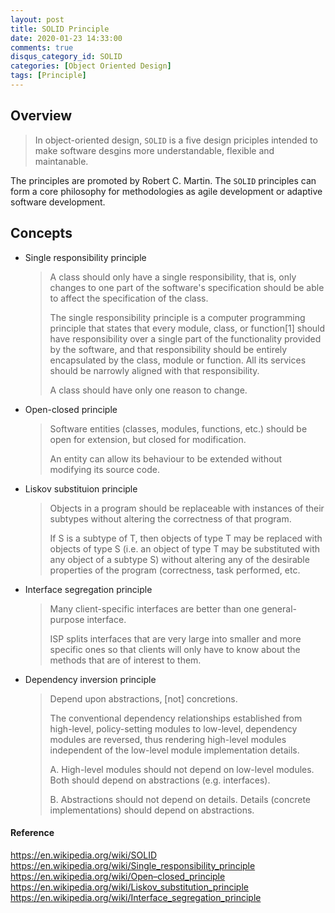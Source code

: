 ```yaml
---
layout: post
title: SOLID Principle
date: 2020-01-23 14:33:00
comments: true
disqus_category_id: SOLID
categories: [Object Oriented Design]
tags: [Principle]
---
```


## Overview

> In object-oriented design, `SOLID` is a five design priciples intended to make software desgins more understandable, flexible and maintanable.

The principles are promoted by Robert C. Martin. The `SOLID` principles can form a core philosophy for methodologies as agile development or adaptive software development.

## Concepts

- Single responsibility principle
    > A class should only have a single responsibility, that is, only changes to one part of the software's specification should be able to affect the specification of the class.
    >
    > The single responsibility principle is a computer programming principle that states that every module, class, or function[1] should have responsibility over a single part of the functionality provided by the software, and that responsibility should be entirely encapsulated by the class, module or function. All its services should be narrowly aligned with that responsibility.
    >
    > A class should have only one reason to change.
- Open-closed principle
    > Software entities (classes, modules, functions, etc.) should be open for extension, but closed for modification.
    >
    > An entity can allow its behaviour to be extended without modifying its source code.
- Liskov substituion principle
    > Objects in a program should be replaceable with instances of their subtypes without altering the correctness of that program.
    >
    > If S is a subtype of T, then objects of type T may be replaced with objects of type S (i.e. an object of type T may be substituted with any object of a subtype S) without altering any of the desirable properties of the program (correctness, task performed, etc.
- Interface segregation principle
    > Many client-specific interfaces are better than one general-purpose interface.
    >
    > ISP splits interfaces that are very large into smaller and more specific ones so that clients will only have to know about the methods that are of interest to them.
- Dependency inversion principle
    > Depend upon abstractions, [not] concretions.
    >
    > The conventional dependency relationships established from high-level, policy-setting modules to low-level, dependency modules are reversed, thus rendering high-level modules independent of the low-level module implementation details.
    >
    > A. High-level modules should not depend on low-level modules. Both should depend on abstractions (e.g. interfaces).
    >
    > B. Abstractions should not depend on details. Details (concrete implementations) should depend on abstractions.

#### Reference

https://en.wikipedia.org/wiki/SOLID
https://en.wikipedia.org/wiki/Single_responsibility_principle
https://en.wikipedia.org/wiki/Open–closed_principle
https://en.wikipedia.org/wiki/Liskov_substitution_principle
https://en.wikipedia.org/wiki/Interface_segregation_principle